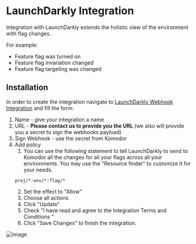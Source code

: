 # LaunchDarkly Integration

Integration with LaunchDarkly extends the holistic view of the environment with flag changes.

For example:
* Feature flag was turned on
* Feature flag invariation changed
* Feature flag targeting was changed

## Installation

In order to create the integration navigate to [LaunchDarkly Webhook Integration](https://app.launchdarkly.com/default/integrations/webhooks/new) and fill the form:
1. Name - give your integration a name
2. URL - __Please contact us to provide you the URL__ (we also will provide you a secret to sign the webhooks payload)
3. Sign Webhook - use the secret from Komodor
4. Add policy
   1. You can use the following statement to tell LaunchDarkly to send to Komodor all the changes for all your flags across all your environments. You may use the "Resource finder" to customize it for your needs.
   ```commandline
   proj/*:env/*:flag/*
   ```
   2. Set the effect to "Allow"
   3. Choose all actions
   4. Click "Update"
   5. Check "I have read and agree to the Integration Terms and Conditions
"
   6. Click "Save Changes" to finish the integration.

![image](https://docs.launchdarkly.com/static/c99f23ba46f8e0abae01f46a4011e327/6af66/integrations-webhooks-create.png)